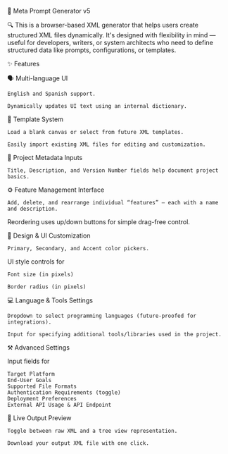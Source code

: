 🧰 Meta Prompt Generator v5

🔍 This is a browser-based XML generator that helps users create structured XML files dynamically. It's designed with flexibility in mind — useful for developers, writers, or system architects who need to define structured data like prompts, configurations, or templates.

✨ Features

🗣️ Multi-language UI

    English and Spanish support.

    Dynamically updates UI text using an internal dictionary.

📁 Template System

    Load a blank canvas or select from future XML templates.

    Easily import existing XML files for editing and customization.

📝 Project Metadata Inputs

    Title, Description, and Version Number fields help document project basics.

⚙️ Feature Management Interface

    Add, delete, and rearrange individual “features” — each with a name and description.

Reordering uses up/down buttons for simple drag-free control.

🎨 Design & UI Customization

    Primary, Secondary, and Accent color pickers.

UI style controls for

    Font size (in pixels)

    Border radius (in pixels)

💻 Language & Tools Settings

    Dropdown to select programming languages (future-proofed for integrations).

    Input for specifying additional tools/libraries used in the project.

⚒️ Advanced Settings

Input fields for

    Target Platform
    End-User Goals
    Supported File Formats
    Authentication Requirements (toggle)
    Deployment Preferences
    External API Usage & API Endpoint

🧾 Live Output Preview

    Toggle between raw XML and a tree view representation.

    Download your output XML file with one click.